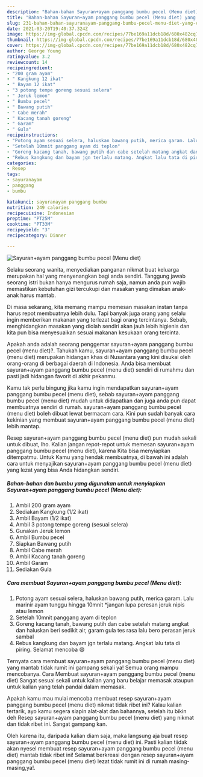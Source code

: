 ```yaml
---
description: "Bahan-bahan Sayuran+ayam panggang bumbu pecel (Menu diet) yang enak Untuk Jualan"
title: "Bahan-bahan Sayuran+ayam panggang bumbu pecel (Menu diet) yang enak Untuk Jualan"
slug: 231-bahan-bahan-sayuranayam-panggang-bumbu-pecel-menu-diet-yang-enak-untuk-jualan
date: 2021-03-20T19:40:37.324Z
image: https://img-global.cpcdn.com/recipes/77be169a11dcb18d/680x482cq70/sayuranayam-panggang-bumbu-pecel-menu-diet-foto-resep-utama.jpg
thumbnail: https://img-global.cpcdn.com/recipes/77be169a11dcb18d/680x482cq70/sayuranayam-panggang-bumbu-pecel-menu-diet-foto-resep-utama.jpg
cover: https://img-global.cpcdn.com/recipes/77be169a11dcb18d/680x482cq70/sayuranayam-panggang-bumbu-pecel-menu-diet-foto-resep-utama.jpg
author: George Young
ratingvalue: 3.2
reviewcount: 14
recipeingredient:
- "200 gram ayam"
- " Kangkung 12 ikat"
- " Bayam 12 ikat"
- "3 potong tempe goreng sesuai selera"
- " Jeruk lemon"
- " Bumbu pecel"
- " Bawang putih"
- " Cabe merah"
- " Kacang tanah goreng"
- " Garam"
- " Gula"
recipeinstructions:
- "Potong ayam sesuai selera, haluskan bawang putih, merica garam. Lalu marinir ayam tunggu hingga 10mnit *jangan lupa peresan jeruk nipis atau lemon"
- "Setelah 10mnit panggang ayam di teplon"
- "Goreng kacang tanah, bawang putih dan cabe setelah matang angkat dan haluskan beri sedikit air, garam gula tes rasa lalu bero perasan jeruk sambal"
- "Rebus kangkung dan bayam jgn terlalu matang. Angkat lalu tata di piring. Selamat mencoba 😄"
categories:
- Resep
tags:
- sayuranayam
- panggang
- bumbu

katakunci: sayuranayam panggang bumbu 
nutrition: 249 calories
recipecuisine: Indonesian
preptime: "PT25M"
cooktime: "PT33M"
recipeyield: "3"
recipecategory: Dinner

---
```



![Sayuran+ayam panggang bumbu pecel (Menu diet)](https://img-global.cpcdn.com/recipes/77be169a11dcb18d/680x482cq70/sayuranayam-panggang-bumbu-pecel-menu-diet-foto-resep-utama.jpg)

Selaku seorang wanita, menyediakan panganan nikmat buat keluarga merupakan hal yang menyenangkan bagi anda sendiri. Tanggung jawab seorang istri bukan hanya mengurus rumah saja, namun anda pun wajib memastikan kebutuhan gizi tercukupi dan masakan yang dimakan anak-anak harus mantab.

Di masa  sekarang, kita memang mampu memesan masakan instan tanpa harus repot membuatnya lebih dulu. Tapi banyak juga orang yang selalu ingin memberikan makanan yang terlezat bagi orang tercintanya. Sebab, menghidangkan masakan yang diolah sendiri akan jauh lebih higienis dan kita pun bisa menyesuaikan sesuai makanan kesukaan orang tercinta. 



Apakah anda adalah seorang penggemar sayuran+ayam panggang bumbu pecel (menu diet)?. Tahukah kamu, sayuran+ayam panggang bumbu pecel (menu diet) merupakan hidangan khas di Nusantara yang kini disukai oleh orang-orang di berbagai daerah di Indonesia. Anda bisa membuat sayuran+ayam panggang bumbu pecel (menu diet) sendiri di rumahmu dan pasti jadi hidangan favorit di akhir pekanmu.

Kamu tak perlu bingung jika kamu ingin mendapatkan sayuran+ayam panggang bumbu pecel (menu diet), sebab sayuran+ayam panggang bumbu pecel (menu diet) mudah untuk didapatkan dan juga anda pun dapat membuatnya sendiri di rumah. sayuran+ayam panggang bumbu pecel (menu diet) boleh dibuat lewat bermacam cara. Kini pun sudah banyak cara kekinian yang membuat sayuran+ayam panggang bumbu pecel (menu diet) lebih mantap.

Resep sayuran+ayam panggang bumbu pecel (menu diet) pun mudah sekali untuk dibuat, lho. Kalian jangan repot-repot untuk memesan sayuran+ayam panggang bumbu pecel (menu diet), karena Kita bisa menyiapkan ditempatmu. Untuk Kamu yang hendak membuatnya, di bawah ini adalah cara untuk menyajikan sayuran+ayam panggang bumbu pecel (menu diet) yang lezat yang bisa Anda hidangkan sendiri.

<!--inarticleads1-->

##### Bahan-bahan dan bumbu yang digunakan untuk menyiapkan Sayuran+ayam panggang bumbu pecel (Menu diet):

1. Ambil 200 gram ayam
1. Sediakan  Kangkung (1/2 ikat)
1. Ambil  Bayam (1/2 ikat)
1. Ambil 3 potong tempe goreng (sesuai selera)
1. Gunakan  Jeruk lemon
1. Ambil  Bumbu pecel
1. Siapkan  Bawang putih
1. Ambil  Cabe merah
1. Ambil  Kacang tanah goreng
1. Ambil  Garam
1. Sediakan  Gula




<!--inarticleads2-->

##### Cara membuat Sayuran+ayam panggang bumbu pecel (Menu diet):

1. Potong ayam sesuai selera, haluskan bawang putih, merica garam. Lalu marinir ayam tunggu hingga 10mnit *jangan lupa peresan jeruk nipis atau lemon
1. Setelah 10mnit panggang ayam di teplon
1. Goreng kacang tanah, bawang putih dan cabe setelah matang angkat dan haluskan beri sedikit air, garam gula tes rasa lalu bero perasan jeruk sambal
1. Rebus kangkung dan bayam jgn terlalu matang. Angkat lalu tata di piring. Selamat mencoba 😄




Ternyata cara membuat sayuran+ayam panggang bumbu pecel (menu diet) yang mantab tidak rumit ini gampang sekali ya! Semua orang mampu mencobanya. Cara Membuat sayuran+ayam panggang bumbu pecel (menu diet) Sangat sesuai sekali untuk kalian yang baru belajar memasak ataupun untuk kalian yang telah pandai dalam memasak.

Apakah kamu mau mulai mencoba membuat resep sayuran+ayam panggang bumbu pecel (menu diet) nikmat tidak ribet ini? Kalau kalian tertarik, ayo kamu segera siapin alat-alat dan bahannya, setelah itu bikin deh Resep sayuran+ayam panggang bumbu pecel (menu diet) yang nikmat dan tidak ribet ini. Sangat gampang kan. 

Oleh karena itu, daripada kalian diam saja, maka langsung aja buat resep sayuran+ayam panggang bumbu pecel (menu diet) ini. Pasti kalian tiidak akan nyesel membuat resep sayuran+ayam panggang bumbu pecel (menu diet) mantab tidak ribet ini! Selamat berkreasi dengan resep sayuran+ayam panggang bumbu pecel (menu diet) lezat tidak rumit ini di rumah masing-masing,ya!.

